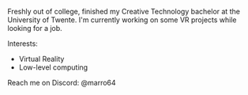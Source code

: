 Freshly out of college, finished my Creative Technology bachelor at the University of Twente.
I'm currently working on some VR projects while looking for a job.

Interests:
- Virtual Reality
- Low-level computing

Reach me on Discord:
@marro64

<!--
**Marro64/Marro64** is a ✨ _special_ ✨ repository because its `README.md` (this file) appears on your GitHub profile.

Here are some ideas to get you started:

- 🔭 I’m currently working on ...
- 🌱 I’m currently learning ...
- 👯 I’m looking to collaborate on ...
- 🤔 I’m looking for help with ...
- 💬 Ask me about ...
- 📫 How to reach me: ...
- 😄 Pronouns: ...
- ⚡ Fun fact: ...
-->

